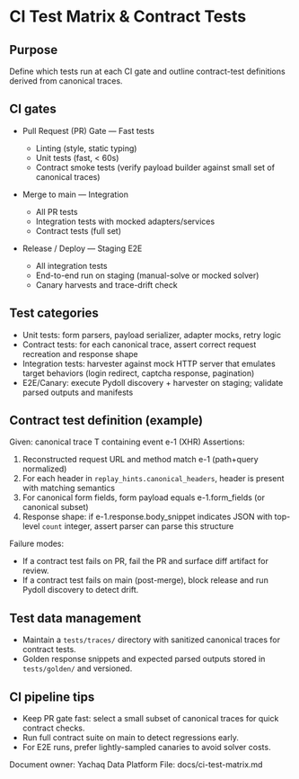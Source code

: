 # CI Test Matrix & Contract Tests

Purpose
-------
Define which tests run at each CI gate and outline contract-test definitions derived from canonical traces.

CI gates
--------
- Pull Request (PR) Gate — Fast tests
  - Linting (style, static typing)
  - Unit tests (fast, < 60s)
  - Contract smoke tests (verify payload builder against small set of canonical traces)

- Merge to main — Integration
  - All PR tests
  - Integration tests with mocked adapters/services
  - Contract tests (full set)

- Release / Deploy — Staging E2E
  - All integration tests
  - End-to-end run on staging (manual-solve or mocked solver)
  - Canary harvests and trace-drift check

Test categories
---------------
- Unit tests: form parsers, payload serializer, adapter mocks, retry logic
- Contract tests: for each canonical trace, assert correct request recreation and response shape
- Integration tests: harvester against mock HTTP server that emulates target behaviors (login redirect, captcha response, pagination)
- E2E/Canary: execute Pydoll discovery + harvester on staging; validate parsed outputs and manifests

Contract test definition (example)
---------------------------------
Given: canonical trace T containing event e-1 (XHR)
Assertions:
1. Reconstructed request URL and method match e-1 (path+query normalized)
2. For each header in `replay_hints.canonical_headers`, header is present with matching semantics
3. For canonical form fields, form payload equals e-1.form_fields (or canonical subset)
4. Response shape: if e-1.response.body_snippet indicates JSON with top-level `count` integer, assert parser can parse this structure

Failure modes:
- If a contract test fails on PR, fail the PR and surface diff artifact for review.
- If a contract test fails on main (post-merge), block release and run Pydoll discovery to detect drift.

Test data management
--------------------
- Maintain a `tests/traces/` directory with sanitized canonical traces for contract tests.
- Golden response snippets and expected parsed outputs stored in `tests/golden/` and versioned.

CI pipeline tips
----------------
- Keep PR gate fast: select a small subset of canonical traces for quick contract checks.
- Run full contract suite on main to detect regressions early.
- For E2E runs, prefer lightly-sampled canaries to avoid solver costs.

Document owner: Yachaq Data Platform
File: docs/ci-test-matrix.md
